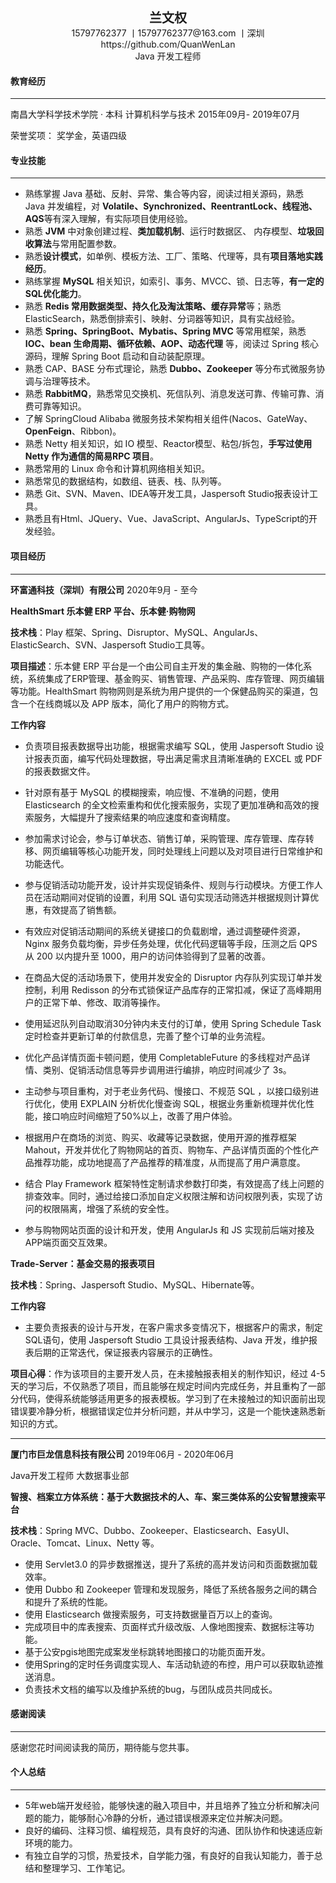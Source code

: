 <div align = "center" style="font-size:20px;font-weight:bold;">兰文权</div>
<div align = "center" >15797762377 丨15797762377@163.com 丨深圳 </div>
<div align = "center">https://github.com/QuanWenLan  </div>
<div align = "center">Java 开发工程师</div>

#### **教育经历**

---

南昌大学科学技术学院 · 本科   	计算机科学与技术														     				2015年09月- 2019年07月

荣誉奖项：  奖学金，英语四级

#### **专业技能**

***

- 熟练掌握 Java 基础、反射、异常、集合等内容，阅读过相关源码，熟悉 Java 并发编程，对 **Volatile、Synchronized、ReentrantLock、线程池、AQS**等有深入理解，有实际项目使用经验。
- 熟悉 **JVM** 中对象创建过程、**类加载机制**、运行时数据区、 内存模型、**垃圾回收算法**与常用配置参数。
- 熟悉**设计模式**，如单例、模板方法、工厂、策略、代理等，具有**项目落地实践经历**。
- 熟练掌握 **MySQL** 相关知识，如索引、事务、MVCC、锁、日志等，**有一定的SQL优化能力**。
- 熟悉 **Redis 常用数据类型、持久化及淘汰策略、缓存异常**等；熟悉 ElasticSearch，熟悉倒排索引、映射、分词器等知识，具有实战经验。
- 熟悉 **Spring、SpringBoot、Mybatis、Spring MVC** 等常用框架，熟悉 **IOC、bean 生命周期、循环依赖、AOP、动态代理** 等，阅读过 Spring 核心源码，理解 Spring Boot 启动和自动装配原理。
- 熟悉 CAP、BASE 分布式理论，熟悉 **Dubbo、Zookeeper** 等分布式微服务协调与治理等技术。 
- 熟悉 **RabbitMQ**，熟悉常见交换机、死信队列、消息发送可靠、传输可靠、消费可靠等知识。
- 了解 SpringCloud Alibaba 微服务技术架构相关组件(Nacos、GateWay、**OpenFeign**、Ribbon)。
- 熟悉 Netty 相关知识，如 IO 模型、Reactor模型、粘包/拆包，**手写过使用 Netty 作为通信的简易RPC 项目**。
- 熟悉常用的 Linux 命令和计算机网络相关知识。
- 熟悉常见的数据结构，如数组、链表、栈、队列等。
- 熟悉 Git、SVN、Maven、IDEA等开发工具，Jaspersoft Studio报表设计工具。
- 熟悉且有Html、JQuery、Vue、JavaScript、AngularJs、TypeScript的开发经验。

#### 项目经历

---

**环富通科技（深圳）有限公司**  																										      				2020年9月 - 至今

**HealthSmart 乐本健 ERP 平台、乐本健·购物网**

**技术栈**：Play 框架、Spring、Disruptor、MySQL、AngularJs、ElasticSearch、SVN、Jaspersoft Studio工具等。

**项目描述**：乐本健 ERP 平台是一个由公司自主开发的集金融、购物的一体化系统，系统集成了ERP管理、基金购买、销售管理、产品采购、库存管理、网页编辑等功能。HealthSmart 购物网则是系统为用户提供的一个保健品购买的渠道，包含一个在线商城以及 APP 版本，简化了用户的购物方式。

**工作内容**

- 负责项目报表数据导出功能，根据需求编写 SQL，使用 Jaspersoft Studio 设计报表页面，编写代码处理数据，导出满足需求且清晰准确的 EXCEL 或 PDF 的报表数据文件。
- 针对原有基于 MySQL 的模糊搜索，响应慢、不准确的问题，使用 Elasticsearch 的全文检索重构和优化搜索服务，实现了更加准确和高效的搜索服务，大幅提升了搜索结果的响应速度和查询精度。

- 参加需求讨论会，参与订单状态、销售订单，采购管理、库存管理、库存转移、网页编辑等核心功能开发，同时处理线上问题以及对项目进行日常维护和功能迭代。
- 参与促销活动功能开发，设计并实现促销条件、规则与行动模块。方便工作人员在活动期间对促销的设置，利用 SQL 语句实现活动筛选并根据规则计算优惠，有效提高了销售额。
- 有效应对促销活动期间的系统关键接口的负载剧增，通过调整硬件资源，Nginx 服务负载均衡，异步任务处理，优化代码逻辑等手段，压测之后 QPS 从 200 以内提升至 1000，用户的访问体验得到了显著的改善。
- 在商品大促的活动场景下，使用并发安全的 Disruptor 内存队列实现订单并发控制，利用 Redisson 的分布式锁保证产品库存的正常扣减，保证了高峰期用户的正常下单、修改、取消等操作。
- 使用延迟队列自动取消30分钟内未支付的订单，使用 Spring Schedule Task 定时检查并更新订单的付款信息，完善了整个订单的业务流程。
- 优化产品详情页面卡顿问题，使用 CompletableFuture 的多线程对产品详情、类别、促销活动信息等异步调用进行编排，响应时间减少了 3s。
- 主动参与项目重构，对于老业务代码、慢接口、不规范 SQL ，以接口级别进行优化，使用 EXPLAIN 分析优化慢查询 SQL，根据业务重新梳理并优化性能，接口响应时间缩短了50%以上，改善了用户体验。
- 根据用户在商场的浏览、购买、收藏等记录数据，使用开源的推荐框架 Mahout，开发并优化了购物网站的首页、购物车、产品详情页面的个性化产品推荐功能，成功地提高了产品推荐的精准度，从而提高了用户满意度。
- 结合 Play Framework 框架特性定制请求参数打印类，有效提高了线上问题的排查效率。同时，通过给接口添加自定义权限注解和访问权限列表，实现了访问的权限隔离，增强了系统的安全性。
- 参与购物网站页面的设计和开发，使用 AngularJs 和 JS 实现前后端对接及APP端页面交互效果。

**Trade-Server：基金交易的报表项目**

**技术栈**：Spring、Jaspersoft Studio、MySQL、Hibernate等。

**工作内容**

- 主要负责报表的设计与开发，在客户需求多变情况下，根据客户的需求，制定SQL语句，使用 Jaspersoft Studio 工具设计报表结构、Java 开发，维护报表后期的正常迭代，保证报表内容展示的正确性。

**项目心得**：作为该项目的主要开发人员，在未接触报表相关的制作知识，经过 4-5 天的学习后，不仅熟悉了项目，而且能够在规定时间内完成任务，并且重构了一部分代码，使得系统能够适用更多的报表模板。学习到了在未接触过的知识面前出现错误要冷静分析，根据错误定位并分析问题，并从中学习，这是一个能快速熟悉新知识的方式。

***

**厦门市巨龙信息科技有限公司**																			   			      					2019年06月 - 2020年06月

Java开发工程师  大数据事业部 

**智搜、档案立方体系统：基于大数据技术的人、车、案三类体系的公安智慧搜索平台** 

**技术栈**：Spring MVC、Dubbo、Zookeeper、Elasticsearch、EasyUI、Oracle、Tomcat、Linux、Netty 等。

- 使用 Servlet3.0 的异步数据推送，提升了系统的高并发访问和页面数据加载效率。 
- 使用 Dubbo 和 Zookeeper 管理和发现服务，降低了系统各服务之间的耦合和提升了系统的性能。 
- 使用 Elasticsearch 做搜索服务，可支持数据量百万以上的查询。
- 完成项目中的库表搜索、页面样式升级改版、人像地图搜索、数据标注等功能。 
- 基于公安pgis地图完成案发坐标跳转地图接口的功能页面开发。
- 使用Spring的定时任务调度实现人、车活动轨迹的布控，用户可以获取轨迹推送消息。 
- 负责技术文档的编写以及维护系统的bug，与团队成员共同成长。

#### **感谢阅读**

---

感谢您花时间阅读我的简历，期待能与您共事。

#### 个人总结

***

- 5年web端开发经验，能够快速的融入项目中，并且培养了独立分析和解决问题的能力，能够耐心冷静的分析，通过错误根源来定位并解决问题。
- 良好的编码、注释习惯、编程规范，具有良好的沟通、团队协作和快速适应新环境的能力。
- 有独立自学的习惯，热爱技术，自学能力强，有良好的自我认知能力，善于总结和整理学习、工作笔记。